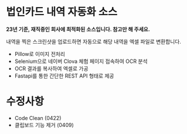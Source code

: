 # 법인카드 내역 자동화 소스

**23년 기준, 재직중인 회사에 최적화된 소스입니다. 참고만 해 주세요.**

내역을 찍은 스크린샷을 업로드하면
자동으로 해당 내역을 엑셀 파일로 변환합니다.

- Pillow로 이미지 전처리
- Selenium으로 네이버 Clova 체험 페이지 접속하여 OCR 분석
- OCR 결과를 복사하여 엑셀로 가공
- Fastapi를 통한 간단한 REST API 형태로 제공

# 수정사항
- Code Clean (0422)
- 클립보드 기능 제거 (0409)
